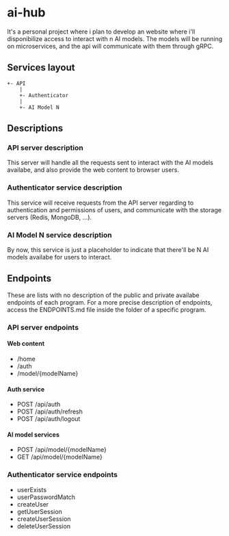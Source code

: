 # ai-hub
It's a personal project where i plan to develop an website where i'll disponibilize access to interact with n AI models. The models will be running on microservices, and the api will communicate with them through gRPC.

## Services layout

```
+- API
    |
    +- Authenticator
    |
    +- AI Model N
```

## Descriptions

### API server description 

This server will handle all the requests sent to interact with the AI models availabe, and also provide the web content to browser users. 

### Authenticator service description

This service will receive requests from the API server regarding to authentication and permissions of users, and communicate with the storage servers (Redis, MongoDB, ...).

### AI Model N service description

By now, this service is just a placeholder to indicate that there'll be N AI models availabe for users to interact. 

## Endpoints

These are lists with no description of the public and private availabe endpoints of each program. For a more precise description of endpoints, access the ENDPOINTS.md file inside the folder of a specific program.

### API server endpoints

#### Web content
- /home
- /auth
- /model/{modelName}

#### Auth service
- POST /api/auth
- POST /api/auth/refresh
- POST /api/auth/logout

#### AI model services
- POST /api/model/{modelName}
- GET /api/model/{modelName}

### Authenticator service endpoints

- userExists
- userPasswordMatch
- createUser
- getUserSession
- createUserSession
- deleteUserSession
